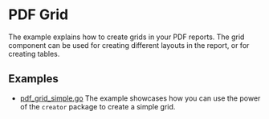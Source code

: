 # PDF Grid

The example explains how to create grids in your PDF reports. The grid component can be used for creating different layouts in the report, or for creating tables.

## Examples

- [pdf_grid_simple.go](pdf_grid_simple.go) The example showcases how you can use the power of the `creator` package to create a simple grid.  

